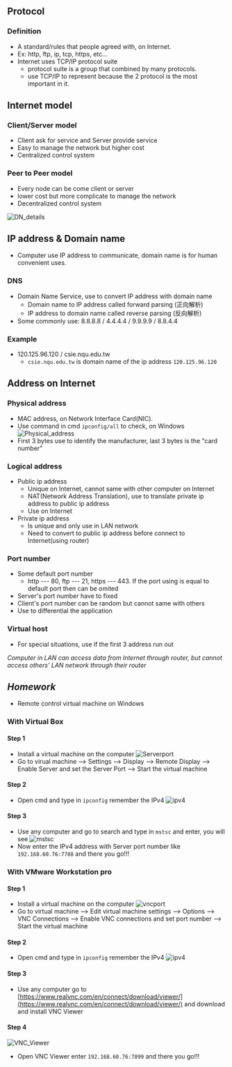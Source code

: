 ## **Protocol**
### **Definition**
* A standard/rules that people agreed with, on Internet.
* Ex: http, ftp, ip, tcp, https, etc...
* Internet uses TCP/IP protocol suite
    - protocol suite is a group that combined by many protocols.
    - use TCP/IP to represent because the 2 protocol is the most important in it.

## **Internet model**
### **Client/Server model**
* Client ask for service and Server provide service
* Easy to manage the network but higher cost
* Centralized control system
### **Peer to Peer model**
* Every node can be come client or server
* lower cost but more complicate to manage the network
* Decentralized control system

![DN_details](Images/note1.1.jpg)
## **IP address & Domain name**
* Computer use IP address to communicate, domain name is for human convenient uses.
### **DNS**
* Domain Name Service, use to convert IP address with domain name
    - Domain name to IP address called forward parsing (正向解析)
    - IP address to domain name called reverse parsing (反向解析)
* Some commonly use: 8.8.8.8 / 4.4.4.4 / 9.9.9.9 / 8.8.4.4
### **Example**
* 120.125.96.120 / csie.nqu.edu.tw
    - `csie.nqu.edu.tw` is domain name of the ip address `120.125.96.120`

## **Address on Internet**
### **Physical address**
* MAC address, on Network Interface Card(NIC).
* Use command in cmd `ipconfig/all` to check, on Windows
![Physical_address](Images/physical_address1.PNG)
* First 3 bytes use to identify the manufacturer, last 3 bytes is the "card number"
### **Logical address**
* Public ip address
    - Unique on Internet, cannot same with other computer on Internet
    - NAT(Network Address Translation), use to translate private ip address to public ip address
    - Use on Internet
* Private ip address
    - Is unique and only use in LAN network
    - Need to convert to public ip address before connect to Internet(using router)
### **Port number**
* Some default port number
    - http --- 80, ftp --- 21, https --- 443. If the port using is equal to default port then can be omited
* Server's port number have to fixed
* Client's port number can be random but cannot same with others
* Use to differential the application
### **Virtual host**
* For special situations, use if the first 3 address run out

_Computer in LAN can access data from Internet through router, but cannot access others' LAN network through their router_

## _**Homework**_
* Remote control virtual machine on Windows
### **With Virtual Box**
#### **Step 1**
* Install a virtual machine on the computer
![Serverport](Images/W2HW1.3.PNG)
* Go to virual machine --> Settings --> Display --> Remote Display --> Enable Server and set the Server Port --> Start the virtual machine
#### **Step 2**
* Open cmd and type in `ipconfig` remember the IPv4 
![ipv4](Images/W2HW1.1.PNG)
#### **Step 3**
* Use any computer and go to search and type in `mstsc` and enter, you will see ![mstsc](Images/W2HW1.2.PNG)
* Now enter the IPv4 address with Server port number like `192.168.60.76:7788` and there you go!!!
### **With VMware Workstation pro**
#### **Step 1**
* Install a virtual machine on the computer
![vncport](Images/W2HW1.4.PNG)
* Go to virtual machine --> Edit virtual machine settings --> Options --> VNC Connections --> Enable VNC connections and set port number --> Start the virtual machine
#### **Step 2**
* Open cmd and type in `ipconfig` remember the IPv4 
![ipv4](Images/W2HW1.1.PNG)
#### **Step 3**
* Use any computer go to [https://www.realvnc.com/en/connect/download/viewer/](https://www.realvnc.com/en/connect/download/viewer/) and download and install VNC Viewer
#### **Step 4**
![VNC_Viewer](Images/W2HW1.5.PNG)
* Open VNC Viewer enter `192.168.60.76:7899` and there you go!!!